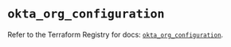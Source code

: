 # `okta_org_configuration`

Refer to the Terraform Registry for docs: [`okta_org_configuration`](https://registry.terraform.io/providers/okta/okta/4.19.0/docs/resources/org_configuration).
